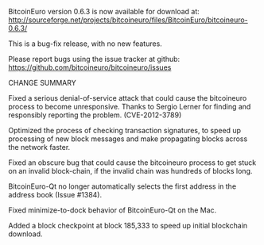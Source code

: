 BitcoinEuro version 0.6.3 is now available for download at:
  http://sourceforge.net/projects/bitcoineuro/files/BitcoinEuro/bitcoineuro-0.6.3/

This is a bug-fix release, with no new features.

Please report bugs using the issue tracker at github:
  https://github.com/bitcoineuro/bitcoineuro/issues

CHANGE SUMMARY

Fixed a serious denial-of-service attack that could cause the
bitcoineuro process to become unresponsive. Thanks to Sergio Lerner
for finding and responsibly reporting the problem. (CVE-2012-3789)

Optimized the process of checking transaction signatures, to
speed up processing of new block messages and make propagating
blocks across the network faster.

Fixed an obscure bug that could cause the bitcoineuro process to get
stuck on an invalid block-chain, if the invalid chain was
hundreds of blocks long.

BitcoinEuro-Qt no longer automatically selects the first address
in the address book (Issue #1384).

Fixed minimize-to-dock behavior of BitcoinEuro-Qt on the Mac.

Added a block checkpoint at block 185,333 to speed up initial
blockchain download.
